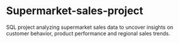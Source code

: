 # Supermarket-sales-project
SQL project analyzing supermarket sales data to uncover insights on customer behavior, product performance and regional sales trends. 
